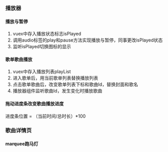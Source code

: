 ### 播放器
#### 播放与暂停
1. vuex中存入播放状态标志isPlayed
2. 调用audio标签的play和pause方法实现播放与暂停，同事更改isPlayed状态
3. 监听isPlayed切换图标的显示
#### 歌单歌曲播放
1. vuex中存入播放列表playList
2. 进入歌单后，用当前歌单列表替换播放列表
3. 点击歌单歌曲后，改变歌单列表下标和歌曲Id，替换封面和歌名
4. 播放器组件监听歌曲Id，发生变化时播放歌曲
#### 拖动进度条改变歌曲播放进度
进度条位置 = （当前时间/总时长）*100
### 歌曲详情页
#### marquee跑马灯
